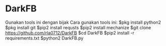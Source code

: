 # DarkFB
Gunakan tools ini dengan bijak
Cara gunakan tools ini:
$pkg install python2
$pkg install git
$pip2 install requsts
$pip2 install mechanize
$git clone https://github.com/rla0712/DarkFB
$cd DarkFB
$pip2 install -r requirements.txt
$python2 DarkFB.py
